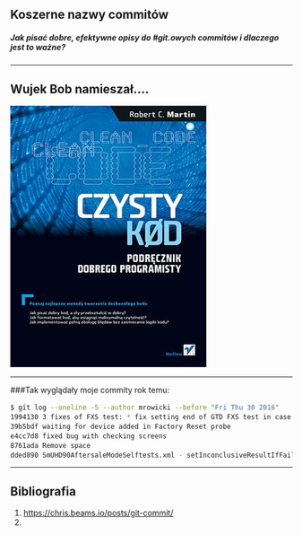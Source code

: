 ## Koszerne nazwy commitów
##### Jak pisać dobre, efektywne opisy do #git.owych commitów i dlaczego jest to ważne?
---

## Wujek Bob namieszał....

![Clean code](./images/clean-code.jpg)

---

###Tak wyglądały moje commity rok temu:
```zsh
$ git log --oneline -5 --author mrowicki --before "Fri Thu 30 2016"
1994130 3 fixes of FXS test: * fix setting end of GTD FXS test in case when LB can not ring * fix rescue step reset FXS script * fix setting fail FXS test step LB3 Pro * upgrade every instanse of SG91150456 FMW because of FXS fixes #2720
39b5bdf waiting for device added in Factory Reset probe
e4cc7d8 fixed bug with checking screens
8761ada Remove space
dded890 SmUHD90AftersaleModeSelftests.xml - setInconclusiveResultIfFailed - true added
```

---
## Bibliografia
1. https://chris.beams.io/posts/git-commit/
1. 